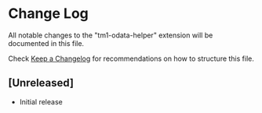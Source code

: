 # Change Log
All notable changes to the "tm1-odata-helper" extension will be documented in this file.

Check [Keep a Changelog](http://keepachangelog.com/) for recommendations on how to structure this file.

## [Unreleased]
- Initial release